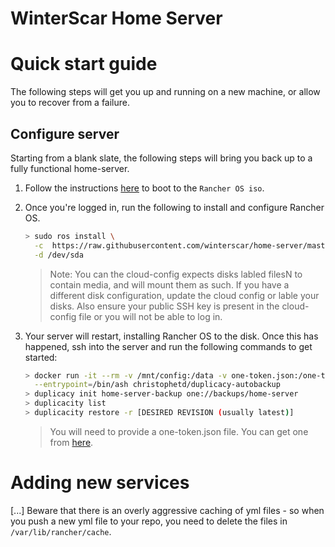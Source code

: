 WinterScar Home Server
======================

# Quick start guide
The following steps will get you up and running on a new machine, or allow you to recover from a failure. 
## Configure server
Starting from a blank slate, the following steps will bring you back up to a fully functional home-server.

1. Follow the instructions [here](https://rancher.com/docs/os/v1.x/en/installation/workstation/boot-from-iso/)
   to boot to the `Rancher OS iso`.
2. Once you're logged in, run the following to install and configure Rancher OS.
    ```bash
    > sudo ros install \
      -c  https://raw.githubusercontent.com/winterscar/home-server/master/rancher/cloud-config.yml \
      -d /dev/sda
    ```
    > Note: You can the cloud-config expects disks labled filesN to contain media, and will mount them as such. If you have a different disk configuration, update the cloud config or lable your disks. 
    > Also ensure your public SSH key is present in the cloud-config file or you will not be able to log in.

3. Your server will restart, installing Rancher OS to the disk. Once this has happened, ssh into the server and run the following commands to get started:

    ```bash
    > docker run -it --rm -v /mnt/config:/data -v one-token.json:/one-token.json \
      --entrypoint=/bin/ash christophetd/duplicacy-autobackup
    > duplicacy init home-server-backup one://backups/home-server
    > duplicacity list
    > duplicacity restore -r [DESIRED REVISION (usually latest)]
    ```
    > You will need to provide a one-token.json file. You can get one from [here](https://duplicacy.com/one_start).


# Adding new services
[...]
Beware that there is an overly aggressive caching of yml files - so when you push a new yml file to your repo, you need to delete the files in `/var/lib/rancher/cache`.